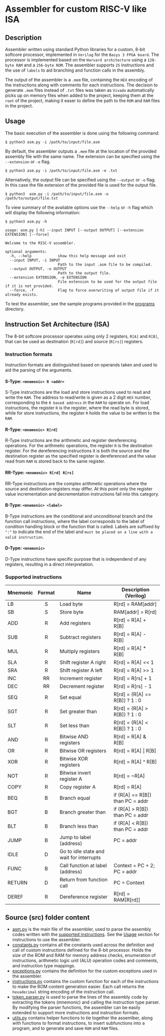 # Assembler for custom RISC-V like ISA

## Description

Assembler written using standard Python libraries for a custom, 8-bit softcore processor, implemented in `Verilog` for the `Basys 3 FPGA board`. The processor is implemented based on the `Harvard architecture` using a `128-byte RAM` and a `256-byte ROM`. The assembler supports `25` instructions and the use of `labels` to aid branching and function calls in the assembly.

The output of the assembler is a `.mem` file, containing the `HEX` encoding of the instructions along with comments for each instructions. The decision to generate `.mem` files instead of `.txt` files was taken as `Vivado` automatically picks up on memory files when added to the project, keeping them at the `root` of the project, making it easer to define the path to the `ROM` and `RAM` files in the project.

## Usage

The basic execution of the assembler is done using the following command:

```console
$ python3 asm.py -i /path/to/input/file.asm
```

By default, the assembler outputs a `.mem` file at the location of the provided assembly file with the same name. The extension can be specified using the `--extension` or `-e` flag.

```console
$ python3 asm.py -i /path/to/input/file.asm -e .txt
```

Alternatively, the output file can be specified using the `--output` or `-o` flag. In this case the file extension of the provided file is used for the output file.

```console
$ python3  asm.py -i /path/to/input/file.asm -o /path/to/output/file.txt
```

To view summary of the available options use the `--help` or `-h` flag which will display the following information:

```console
$ python3 asm.py -h

usage: asm.py [-h] --input INPUT [--output OUTPUT] [--extension EXTENSION] [--force]

Welcome to the RISC-V assembler.

optional arguments:
  -h, --help            show this help message and exit
  --input INPUT, -i INPUT
                        Path to the input .asm file to be compiled.
  --output OUTPUT, -o OUTPUT
                        Path to the output file.
  --extension EXTENSION, -e EXTENSION
                        File extension to be used for the output file if it is not provided.
  --force, -f           Flag to force overwriting of output file if it already exists.
```

To test the assembler, see the sample programs provided in the [programs](programs) directory.

## Instruction Set Architecture (ISA)

The 8-bit softcore processor operates using only 2 registers, `R[A]` and `R[B]`, that can be used as destination (`R[rd]`) and source (`R[rs]`) registers.

### Instruction formats

Instruction formats are distinguished based on operands taken and used to aid the parsing of the arguments.

#### **S-Type**: `<mnemonic> R <addr>`

S-Type instructions are the load and store instructions used to read and write the `RAM`. The address to read/write is given as a 2 digit `HEX` number, corresponding to the `0 based address` in the `RAM` to operate on. For load instructions, the register `R` is the register, where the read byte is stored, while for store instructions, the register `R` holds the value to be written to the `RAM`.

#### **R-Type**: `<mnemonic> R[rd]`

R-Type instructions are the arithmetic and register dereferencing operations. For the arithmetic operations, the register `R` is the destination register. For the dereferencing instructions it is both the source and the destination register as the specified register is dereferenced and the value read from `RAM` is stored back to the same register.

#### **RR-Type**: `<mnemonic> R[rd] R[rs]`

RR-Type instructions are the complex arithmetic operations where the source and destination registers may differ. At this point only the register value incrementation and decrementation instructions fall into this category.

#### **B-Type**: `<mnemonic> <label>`

B-Type instructions are the conditional and unconditional branch and the function call instructions, where the label corresponds to the label of condition handling block or the function that is called. Labels are suffixed by `":"` to indicate the end of the label and `must be placed on a line with a valid instruction`.

#### **D-Type**: `<mnemonic>`

D-Type instructions have specific purpose that is independend of any registers, resulting in a direct interpretation.

### Supported instructions

| Mnemonic  | Format| Name                                      |Description (Verilog)              |
| ---       | :---: | ---                                       | ---                               |
| LB        | S     | Load byte                                 | R[rd] = RAM[addr]                 |
| SB        | S     | Store byte                                | RAM[addr] = R[rd]                 |
| ADD       | R     | Add registers                             | R[rd] = R[A] + R[B]               |
| SUB       | R     | Subtract registers                        | R[rd] = R[A] - R[B]               |
| MUL       | R     | Multiply registers                        | R[rd] = R[A] * R[B]               |
| SLA       | R     | Shift register A right                    | R[rd] = R[A] << 1                 |
| SRA       | R     | Shift register A left                     | R[rd] = R[A] >> 1                 |
| INC       | RR    | Increment register                        | R[rd] = R[rs] + 1                 |
| DEC       | RR    | Decrement register                        | R[rd] = R[rs] - 1                 |
| SEQ       | R     | Set equal                                 | R[rd] = (R[A] == R[B]) ? 1 : 0    |
| SGT       | R     | Set greater than                          | R[rd] = (R[A] > R[B]) ? 1 : 0     |
| SLT       | R     | Set less than                             | R[rd] = (R[A] < R[B]) ? 1 : 0     |
| AND       | R     | Bitwise AND registers                     | R[rd] = R[A] & R[B]               |
| OR        | R     | Bitwise OR registers                      | R[rd] = R[A] \| R[B]              |
| XOR       | R     | Bitwise XOR registers                     | R[rd] = R[A] ^ R[B]               |
| NOT       | R     | Bitwise invert register A                 | R[rd] = ~R[A]                     |
| COPY      | R     | Copy register A                           | R[rd] = R[A]                      |
| BEQ       | B     | Branch equal                              | if (R[A] == R[B]) than PC = addr  |
| BGT       | B     | Branch greater than                       | if (R[A] > R[B]) than PC = addr   |
| BLT       | B     | Branch less than                          | if (R[A] < R[B]) than PC = addr   |
| JUMP      | B     | Jump to label (address)                   | PC = addr                         |
| IDLE      | D     | Go to idle state and wait for interrupts  |                                   |
| FUNC      | B     | Call function at label (address)          | Context = PC + 2; PC = addr       |
| RETURN    | D     | Return from function call                 | PC = Context                      |
| DEREF     | R     | Dereference register                      | R[rd] = RAM[R[rd]]                |

## Source (src) folder content
 * [asm.py](src/asm.py) is the main file of the assembler, used to parse the assembly codes written with the [supported instructions](#supported-instructions). See the [Usage](#usage) section for instructions to use the assembler.
 * [constants.py](src/constants.py) contains all the constants used across the definition and call of custom instructions defined for the 8-bit processor. Holds the size of the ROM and RAM for memory address checks, enumeration of instructions, arithmetic logic unit (ALU) operation codes and comments, and instruction type mappings.
 * [exceptions.py](src/exceptions.py) contains the definition for the custom exceptions used in the assembler.
 * [instructions.py](src/instructions.py) contains the custom function for each of the instructions to make the ROM content generation easier. Each call returns the `hexadecimal` string encoding of the instruction call.
 * [token_parser.py](src/token_parser.py) is used to parse the lines of the assembly code by extracting the tokens (mnemonic) and calling the instruction type parser. By modifying the parser functions, the assembler can be easily extended to support more instructions and instruction formats.
 * [utils.py](src/utils.py) contains helper functions to tie together the assemlber, along with functions to format instructions, to insert subfunctions into a program, and to generate and save `ROM` and `RAM` files.
